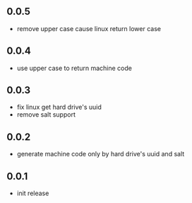 ## 0.0.5

- remove upper case cause linux return lower case

## 0.0.4

- use upper case to return machine code

## 0.0.3

- fix linux get hard drive's uuid
- remove salt support

## 0.0.2

- generate machine code only by hard drive's uuid and salt

## 0.0.1

- init release
